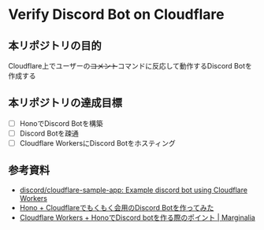 # Verify Discord Bot on Cloudflare

## 本リポジトリの目的
Cloudflare上でユーザーの~~コメント~~コマンドに反応して動作するDiscord Botを作成する

## 本リポジトリの達成目標
- [ ] HonoでDiscord Botを構築
- [ ] Discord Botを疎通
- [ ] Cloudflare WorkersにDiscord Botをホスティング

## 参考資料
- [discord/cloudflare-sample-app: Example discord bot using Cloudflare Workers](https://github.com/discord/cloudflare-sample-app)
- [Hono + Cloudflareでもくもく会用のDiscord Botを作ってみた](https://zenn.dev/ryo_kawamata/articles/hono-cloudflare-discord-app)
- [Cloudflare Workers + HonoでDiscord botを作る際のポイント | Marginalia](https://blog.lacolaco.net/posts/discord-bot-cfworkers-hono/)
